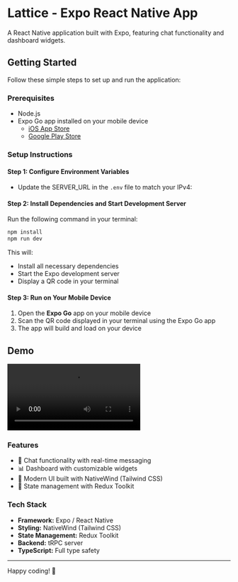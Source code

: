 # Lattice - Expo React Native App

A React Native application built with Expo, featuring chat functionality and dashboard widgets.

## Getting Started

Follow these simple steps to set up and run the application:

### Prerequisites

- Node.js
- Expo Go app installed on your mobile device
  - [iOS App Store](https://apps.apple.com/app/expo-go/id982107779)
  - [Google Play Store](https://play.google.com/store/apps/details?id=host.exp.exponent)

### Setup Instructions

#### Step 1: Configure Environment Variables

- Update the SERVER_URL in the `.env` file to match your IPv4:

#### Step 2: Install Dependencies and Start Development Server

Run the following command in your terminal:

```bash
npm install
npm run dev
```

This will:
- Install all necessary dependencies
- Start the Expo development server
- Display a QR code in your terminal

#### Step 3: Run on Your Mobile Device

1. Open the **Expo Go** app on your mobile device
2. Scan the QR code displayed in your terminal using the Expo Go app
3. The app will build and load on your device

## Demo

![Demo](./demo.mp4)

### Features

- 💬 Chat functionality with real-time messaging
- 📊 Dashboard with customizable widgets
- 🎨 Modern UI built with NativeWind (Tailwind CSS)
- 🔄 State management with Redux Toolkit

### Tech Stack

- **Framework:** Expo / React Native
- **Styling:** NativeWind (Tailwind CSS)
- **State Management:** Redux Toolkit
- **Backend:** tRPC server
- **TypeScript:** Full type safety

---

Happy coding! 🚀
